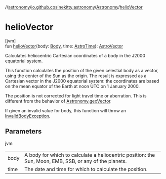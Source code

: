 //[astronomy](../../../index.md)/[io.github.cosinekitty.astronomy](../index.md)/[Astronomy](index.md)/[helioVector](helio-vector.md)

# helioVector

[jvm]\
fun [helioVector](helio-vector.md)(body: [Body](../-body/index.md), time: [AstroTime](../-astro-time/index.md)): [AstroVector](../-astro-vector/index.md)

Calculates heliocentric Cartesian coordinates of a body in the J2000 equatorial system.

This function calculates the position of the given celestial body as a vector, using the center of the Sun as the origin.  The result is expressed as a Cartesian vector in the J2000 equatorial system: the coordinates are based on the mean equator of the Earth at noon UTC on 1 January 2000.

The position is not corrected for light travel time or aberration. This is different from the behavior of [Astronomy.geoVector](geo-vector.md).

If given an invalid value for body, this function will throw an [InvalidBodyException](../-invalid-body-exception/index.md).

## Parameters

jvm

| | |
|---|---|
| body | A body for which to calculate a heliocentric position:     the Sun, Moon, EMB, SSB, or any of the planets. |
| time | The date and time for which to calculate the position. |
